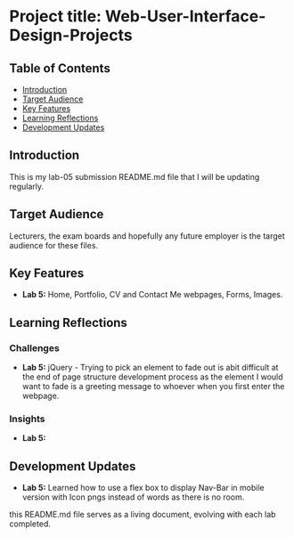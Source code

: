 # Project title: Web-User-Interface-Design-Projects

## Table of Contents
- [Introduction](#introduction)
- [Target Audience](#target-audience)
- [Key Features](#key-features)
- [Learning Reflections](#learning-reflections)
- [Development Updates](#development-updates)


## Introduction
This is my lab-05 submission README.md file that I will be updating regularly.

## Target Audience
Lecturers, the exam boards and hopefully any future employer is the target audience for these files.

## Key Features
- **Lab 5:**  Home, Portfolio, CV and Contact Me webpages, Forms, Images.

## Learning Reflections
### Challenges
- **Lab 5:**  jQuery - Trying to pick an element to fade out is abit difficult at the end of page structure development process as the element I would want to fade is a greeting message to whoever when you first enter the webpage. 

### Insights
- **Lab 5:**  

## Development Updates
- **Lab 5:**  Learned how to use a flex box to display Nav-Bar in mobile version with Icon pngs instead of words as there is no room.  

this README.md file serves as a living document, evolving with each lab completed. 
